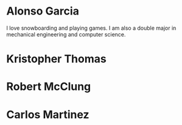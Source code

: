 # Alonso Garcia
I love snowboarding and playing games. I am also a double major in mechanical engineering and computer science.
# Kristopher Thomas
# Robert McClung
# Carlos Martinez
